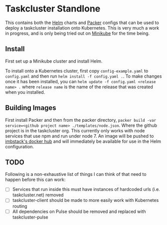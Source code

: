 Taskcluster Standlone
=====================

This contains both the [Helm](https://github.com/kubernetes/helm) charts and [Packer](https://www.packer.io/)
configs that can be used to deploy a taskcluster installation onto Kubernetes. This is very much a work
in progress, and is only being tried out on [Minikube](https://github.com/kubernetes/minikube) for the
time being.

Install
-------

First set up a Minikube cluster and install Helm.

To install onto a Kubernetes cluster, first copy `config-example.yaml` to `config.yaml` and then run
`helm install -f config.yaml .`. To make changes once it has been installed, you can
`helm update -f config.yaml <release name> .` where `release name` is the name of the release that was
created when you installed.


Building Images
---------------

First install Packer and then from the packer directory,
`packer build -var service=<github project name> ./templates/node.json`. Where the github project is
in the taskcluster org. This currently only works with node services that use npm and run under node 7.
An image will be pushed to [imbstack's docker hub](https://hub.docker.com/u/imbstack/) and will immediately
be available for use in the Helm configuration.


TODO
----

Following is a non-exhaustive list of things I can think of that need to happen before this can work:

- [ ] Services that run inside this must have instances of hardcoded urls (i.e. taskcluster.net) removed
- [ ] taskcluster-client should be made to more easily work with Kubernetes routing
- [ ] All dependencies on Pulse should be removed and replaced with taskcluster-pulse
